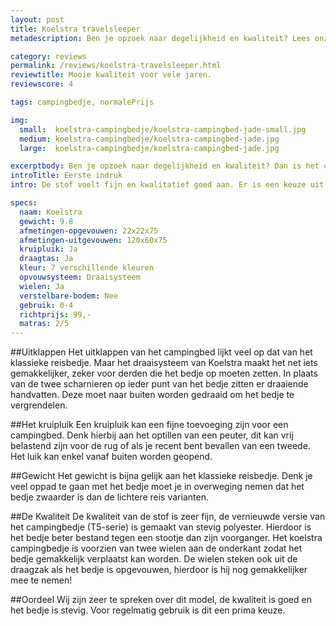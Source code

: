 ```yaml
---
layout: post
title: Koelstra travelsleeper
metadescription: Ben je opzoek naar degelijkheid en kwaliteit? Lees onze review en kom erachter of het Koelstra campingbedje het best bij jullie past of vergelijk hem in onze vergelijktabel.

category: reviews
permalink: /reviews/koelstra-travelsleeper.html
reviewtitle: Mooie kwaliteit voor vele jaren.
reviewscore: 4

tags: campingbedje, normalePrijs

img:
  small:  koelstra-campingbedje/koelstra-campingbed-jade-small.jpg
  medium: koelstra-campingbedje/koelstra-campingbed-jade.jpg
  large:  koelstra-campingbedje/koelstra-campingbed-jade.jpg

excerptbody: Ben je opzoek naar degelijkheid en kwaliteit? Dan is het campingbedje van Koelstra een aanrader.
introTitle: Eerste indruk
intro: De stof voelt fijn en kwalitatief goed aan. Er is een keuze uit 7 kleuren wat het bedje net iets specialer maakt. Ook is het kruipluik een fijne toevoeging.

specs:
  naam: Koelstra
  gewicht: 9.8
  afmetingen-opgevouwen: 22x22x75
  afmetingen-uitgevouwen: 120x60x75
  kruipluik: Ja
  draagtas: Ja
  kleur: 7 verschillende kleuren
  opvouwsysteem: Draaisysteem
  wielen: Ja
  verstelbare-bodem: Nee
  gebruik: 0-4
  richtprijs: 99,-
  matras: 2/5
---
```


##Uitklappen
Het uitklappen van het campingbed lijkt veel op dat van het klassieke reisbedje. Maar het draaisysteem van Koelstra maakt het net iets gemakkelijker, zeker voor derden die het bedje op moeten zetten. In plaats van de twee scharnieren op ieder punt van het bedje zitten er draaiende handvatten. Deze moet naar buiten worden gedraaid om het bedje te vergrendelen.

##Het kruipluik
Een kruipluik kan een fijne toevoeging zijn voor een campingbed. Denk hierbij aan het optillen van een peuter, dit kan vrij belastend zijn voor de rug of als je recent bent bevallen van een tweede. Het luik kan enkel vanaf buiten worden geopend.

##Gewicht
Het gewicht is bijna gelijk aan het klassieke reisbedje. Denk je veel oppad te gaan met het bedje moet je in overweging nemen dat het bedje zwaarder is dan de lichtere reis varianten.

##De Kwaliteit
De kwaliteit van de stof is zeer fijn, de vernieuwde versie van het campingbedje (T5-serie) is gemaakt van stevig polyester. Hierdoor is het bedje beter bestand tegen een stootje dan zijn voorganger. Het koelstra campingbedje is voorzien van twee wielen aan de onderkant zodat het bedje gemakkelijk verplaatst kan worden. De wielen steken ook uit de draagzak als het bedje is opgevouwen, hierdoor is hij nog gemakkelijker mee te nemen!

##Oordeel
Wij zijn zeer te spreken over dit model, de kwaliteit is goed en het bedje is stevig. Voor regelmatig gebruik is dit een prima keuze.